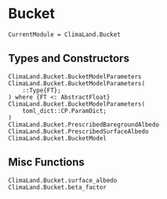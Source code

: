# Bucket

```@meta
CurrentModule = ClimaLand.Bucket
```
## Types and Constructors

```@docs
ClimaLand.Bucket.BucketModelParameters
ClimaLand.Bucket.BucketModelParameters(
    ::Type{FT};
) where {FT <: AbstractFloat}
ClimaLand.Bucket.BucketModelParameters(
    toml_dict::CP.ParamDict;
)
ClimaLand.Bucket.PrescribedBaregroundAlbedo
ClimaLand.Bucket.PrescribedSurfaceAlbedo
ClimaLand.Bucket.BucketModel
```

## Misc Functions

```@docs
ClimaLand.Bucket.surface_albedo
ClimaLand.Bucket.beta_factor
```
